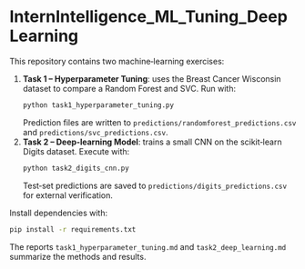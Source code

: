# InternIntelligence_ML_Tuning_DeepLearning

This repository contains two machine‑learning exercises:

1. **Task 1 – Hyperparameter Tuning**: uses the Breast Cancer Wisconsin dataset to compare a Random Forest and SVC. Run with:
   ```bash
   python task1_hyperparameter_tuning.py
   ```
   Prediction files are written to `predictions/randomforest_predictions.csv` and `predictions/svc_predictions.csv`.
2. **Task 2 – Deep‑learning Model**: trains a small CNN on the scikit‑learn Digits dataset. Execute with:
   ```bash
   python task2_digits_cnn.py
   ```
   Test‑set predictions are saved to `predictions/digits_predictions.csv` for external verification.

Install dependencies with:
```bash
pip install -r requirements.txt
```

The reports `task1_hyperparameter_tuning.md` and `task2_deep_learning.md` summarize the methods and results.
